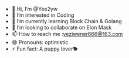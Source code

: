 - 👋 Hi, I’m @Yee2yw
- 👀 I’m interested in Coding
- 🌱 I’m currently learning Block Chain & Golang
- 💞️ I’m looking to collaborate on Elon Mask
- 📫 How to reach me :yeziwener666@163.com
- 😄 Pronouns: optimistic
- ⚡ Fun fact: A puppy lover🐕

<!---
Yee2yw/Yee2yw is a ✨ special ✨ repository because its `README.md` (this file) appears on your GitHub profile.
You can click the Preview link to take a look at your changes.
--->
